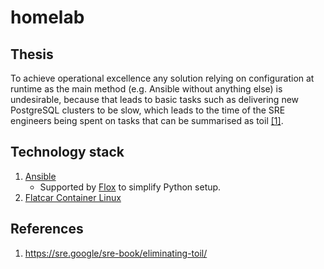 # homelab

## Thesis

To achieve operational excellence any solution relying on configuration at runtime as the main method (e.g. Ansible without anything else) is undesirable, because that leads to basic tasks such as delivering new PostgreSQL clusters to be slow, which leads to the time of the SRE engineers being spent on tasks that can be summarised as toil [\[1\]](https://sre.google/sre-book/eliminating-toil/).

## Technology stack

1. [Ansible](https://docs.ansible.com/ansible/latest/getting_started/index.html)
   - Supported by [Flox](https://flox.dev) to simplify Python setup.
2. [Flatcar Container Linux](https://www.flatcar.org)

## References

1. https://sre.google/sre-book/eliminating-toil/
